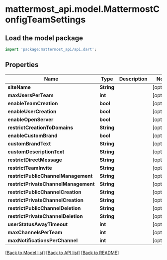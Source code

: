 # mattermost_api.model.MattermostConfigTeamSettings

## Load the model package
```dart
import 'package:mattermost_api/api.dart';
```

## Properties
Name | Type | Description | Notes
------------ | ------------- | ------------- | -------------
**siteName** | **String** |  | [optional] 
**maxUsersPerTeam** | **int** |  | [optional] 
**enableTeamCreation** | **bool** |  | [optional] 
**enableUserCreation** | **bool** |  | [optional] 
**enableOpenServer** | **bool** |  | [optional] 
**restrictCreationToDomains** | **String** |  | [optional] 
**enableCustomBrand** | **bool** |  | [optional] 
**customBrandText** | **String** |  | [optional] 
**customDescriptionText** | **String** |  | [optional] 
**restrictDirectMessage** | **String** |  | [optional] 
**restrictTeamInvite** | **String** |  | [optional] 
**restrictPublicChannelManagement** | **String** |  | [optional] 
**restrictPrivateChannelManagement** | **String** |  | [optional] 
**restrictPublicChannelCreation** | **String** |  | [optional] 
**restrictPrivateChannelCreation** | **String** |  | [optional] 
**restrictPublicChannelDeletion** | **String** |  | [optional] 
**restrictPrivateChannelDeletion** | **String** |  | [optional] 
**userStatusAwayTimeout** | **int** |  | [optional] 
**maxChannelsPerTeam** | **int** |  | [optional] 
**maxNotificationsPerChannel** | **int** |  | [optional] 

[[Back to Model list]](../README.md#documentation-for-models) [[Back to API list]](../README.md#documentation-for-api-endpoints) [[Back to README]](../README.md)



